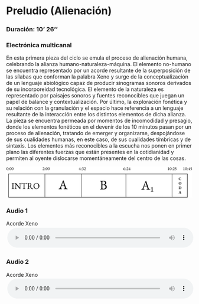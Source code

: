 
# Preludio (Alienación)
### Duración: 10’ 26’’
### Electrónica multicanal

En esta primera pieza del ciclo se emula el proceso de alienación humana, celebrando la alianza humano-naturaleza-máquina. El elemento no-humano se encuentra representado por un acorde resultante de la superposición de las sílabas que conforman la palabra Xeno y surge de la conceptualización de un lenguaje abiológico capaz de producir sinogramas sonoros derivados de su incorporeidad tecnológica. El elemento de la naturaleza es representado por paisajes sonoros y fuentes reconocibles que juegan un papel de balance y contextualización. Por último, la exploración fonética y su relación con la granulación y el espacio hace referencia a un lenguaje resultante de la interacción entre los distintos elementos de dicha alianza. La pieza se encuentra permeada por momentos de incomodidad y presagio, donde los elementos fonéticos en el devenir de los 10 minutos pasan por un proceso de alienación, tratando de emerger y organizarse, despojándose de sus cualidades humanas, en este caso, de sus cualidades tímbricas y de sintaxis. Los elementos más reconocibles a la escucha nos ponen en primer plano las diferentes fuerzas que están presentes en la cotidianidad y permiten al oyente dislocarse momentáneamente del centro de las cosas.


<img src="../assets/Alienacion3@4x%20(1).png" alt="drawing" width="1000">

### Audio 1
Acorde Xeno
<audio controls style="width: 100%; padding: 0.5%">
        <source src="https://github.com/mezaga/entrelazados/blob/main/XENO_ACORDE_VOCES.mp3">
    </audio>
### Audio 2
Acorde Xeno
<audio controls style="width: 100%; padding: 0.5%">
        <source src="https://github.com/mezaga/entrelazados/blob/main/XENO_ACORDE_VOCES.mp3">
    </audio>
